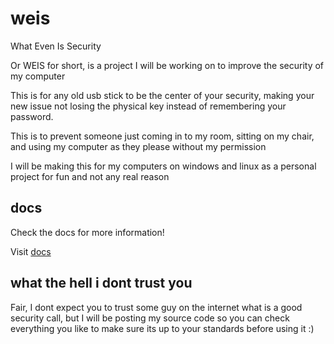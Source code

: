 # weis
What Even Is Security

Or WEIS for short, is a project I will be working on to improve the security of my computer

This is for any old usb stick to be the center of your security, making your new issue not losing the physical key instead of remembering your password.

This is to prevent someone just coming in to my room, sitting on my chair, and using my computer as they please without my permission

I will be making this for my computers on windows and linux as a personal project for fun and not any real reason

## docs

Check the docs for more information!

Visit [docs](https://github.com/leejkc/weis/wiki)

## what the hell i dont trust you
Fair, I dont expect you to trust some guy on the internet what is a good security call, but I will be posting my source code so you can check everything you like to make sure its up to your standards before using it :)
